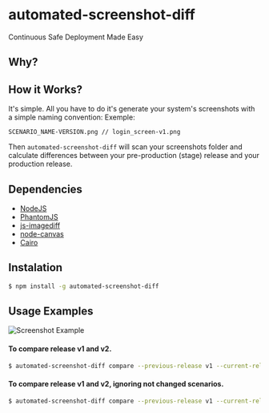 automated-screenshot-diff
=========================

Continuous Safe Deployment Made Easy


## Why?

## How it Works?
It's simple. All you have to do it's generate your system's screenshots with a simple naming convention:
Exemple:
```
SCENARIO_NAME-VERSION.png // login_screen-v1.png
```
Then `automated-screenshot-diff` will scan your screenshots folder 
and calculate differences between your pre-production (stage) release and your production release.

## Dependencies
  * [NodeJS](http://nodejs.org/)
  * [PhantomJS](http://phantomjs.org)
  * [js-imagediff](https://github.com/HumbleSoftware/js-imagediff)
  * [node-canvas](https://github.com/LearnBoost/node-canvas)
  * [Cairo](http://cairographics.org)

## Instalation
```bash
$ npm install -g automated-screenshot-diff
```
## Usage Examples
![Screenshot Example](http://imageshack.us/a/img854/9624/87w6.png)

#### To compare release v1 and v2.
```bash
$ automated-screenshot-diff compare --previous-release v1 --current-release v2 --source screenshots/
```
#### To compare release v1 and v2, ignoring not changed scenarios.
```bash
$ automated-screenshot-diff compare --previous-release v1 --current-release v2 --source screenshots/ --ignore-not-changed=true
```

